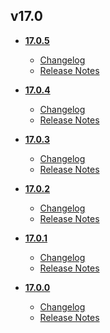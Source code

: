 ## v17.0
* **[17.0.5](17.0.5)**
	* [Changelog](17.0.5/changelog.md)
	* [Release Notes](17.0.5/release_notes.md)

* **[17.0.4](17.0.4)**
	* [Changelog](17.0.4/changelog.md)
	* [Release Notes](17.0.4/release_notes.md)

* **[17.0.3](17.0.3)**
	* [Changelog](17.0.3/changelog.md)
	* [Release Notes](17.0.3/release_notes.md)

* **[17.0.2](17.0.2)**
	* [Changelog](17.0.2/changelog.md)
	* [Release Notes](17.0.2/release_notes.md)

* **[17.0.1](17.0.1)**
	* [Changelog](17.0.1/changelog.md)
	* [Release Notes](17.0.1/release_notes.md)

* **[17.0.0](17.0.0)**
	* [Changelog](17.0.0/changelog.md)
	* [Release Notes](17.0.0/release_notes.md)
